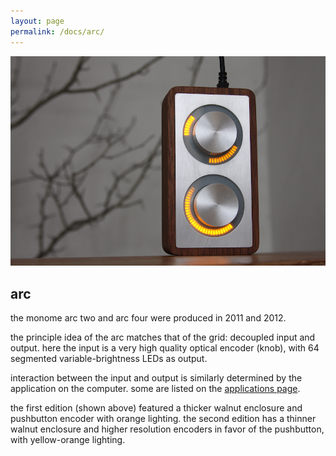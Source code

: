 ```yaml
---
layout: page
permalink: /docs/arc/
---
```



![](/docs/images/arc-side.jpg)

## arc

the monome arc two and arc four were produced in 2011 and 2012.

the principle idea of the arc matches that of the grid: decoupled input and output. here the input is a very high quality optical encoder (knob), with 64 segmented variable-brightness LEDs as output.

interaction between the input and output is similarly determined by the application on the computer. some are listed on the [applications page](/docs/app).

the first edition (shown above) featured a thicker walnut enclosure and pushbutton encoder with orange lighting. the second edition has a thinner walnut enclosure and higher resolution encoders in favor of the pushbutton, with yellow-orange lighting.